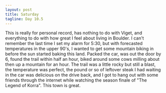 ```yaml
---
layout: post
title: Saturday
tagline: Day 10.5
---
```


<hidden-text>
This is really for personal record, has nothing to do with Viget, and everything to do with how
great I feel about living in Boulder. I can't remember the last time I set my alarm for 5:30, but with
forecasted temperatures in the upper 90's, I wanted to get some mountain biking in before the sun 
started baking this land. Packed the car, was out the door by 6, found the trail within half an hour,
biked around some cows milling about then up a mountain for an hour. The trail was a little rocky but
still a blast, the temperature was perfect, the pound or so of leftover steak I had waiting in the car 
was delicious on the drive back, and I got to hang out with some friends through the internet while 
watching the season finale of "The Legend of Korra". This town is great.
</hidden-text>